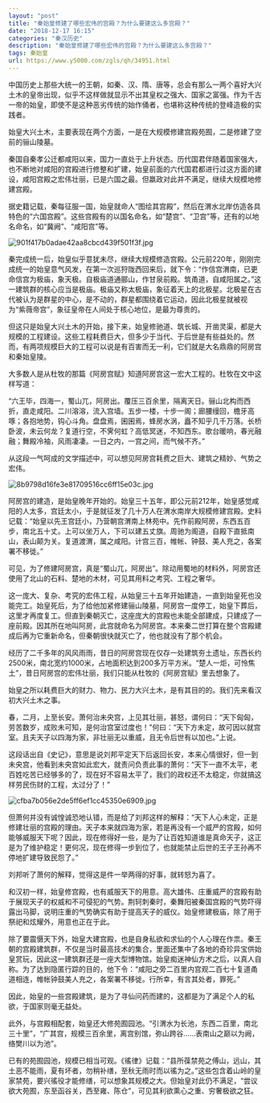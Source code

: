 ```yaml
---
layout: "post"
title: "秦始皇修建了哪些宏伟的宫殿？为什么要建这么多宫殿？"
date: "2018-12-17 16:15"
categories: "秦汉历史"
description: "秦始皇修建了哪些宏伟的宫殿？为什么要建这么多宫殿？"
tags: 秦始皇
url: https://www.y5000.com/zgls/qh/34951.html
---
```






中国历史上那些大统一的王朝，如秦、汉、隋、唐等，总会有那么一两个喜好大兴土木的皇帝出现，似乎不这样做就显示不出其皇权之强大、国家之富强。作为千古一帝的始皇，即使不是这种恶劣传统的始作俑者，也堪称这种传统的登峰造极的实践者。

始皇大兴土木，主要表现在两个方面，一是在大规模修建宫殿苑囿，二是修建了空前的骊山陵墓。

秦国自秦孝公迁都咸阳以来，国力一直处于上升状态。历代国君伴随着国家强大，也不断地对咸阳的宫殿进行修整和扩建，始皇前面的六代国君都进行过这方面的建设，咸阳宫殿之宏伟壮丽，已是六国之最。但嬴政对此并不满足，继续大规模地修建宫殿。

据史籍记载，秦每征服一国，始皇就命人“图绘其宫殿”，然后在渭水北岸仿造各具特色的“六国宫殿”。这些宫殿有的以国名命名，如“楚宫”、“卫宫”等，还有的以地名命名，如“冀阙”、“咸阳宫”等。

![901f417b0adae42aa8cbcd439f501f3f.jpg](https://img.y5000.com/uploads/allimg/181018/901f417b0adae42aa8cbcd439f501f3f.jpg)

秦完成统一后，始皇似乎意犹未尽，继续大规模修造宫殿。公元前220年，刚刚完成统一的始皇意气风发，在第一次巡狩陇西回来后，就下令：“作信宫渭南，已更命信宫为极庙，象天极。自极庙道通郦山，作甘泉前殿。筑甬道，自咸阳属之。”这一建筑群的核心应当是极庙。极庙又称太极庙，象征着天上的北极星。北极星在古代被认为是群星的中心，是不动的，群星都围绕着它运动，因此北极星就被视为“紫薇帝宫”，象征皇帝在人间处于核心地位，是最为尊贵的。

但这只是始皇大兴土木的开始，接下来，始皇修驰道、筑长城、开凿灵渠，都是大规模的工程建设。这些工程耗费巨大，但多少于当代、于后世是有些益处的。然而，有两项规模巨大的工程可以说是有百害而无一利，它们就是大名鼎鼎的阿房宫和秦始皇陵。

大多数人是从杜牧的那篇《阿房宫赋》知道阿房宫这一宏大工程的。杜牧在文中这样写道：

“六王毕，四海一，蜀山兀，阿房出。覆压三百余里，隔离天日。骊山北构而西折，直走咸阳。二川溶溶，流入宫墙。五步一楼，十步一阁；廊腰缦回，檐牙高啄；各抱地势，钩心斗角。盘盘焉，囷囷焉，蜂房水涡，矗不知乎几千万落。长桥卧波，未云何龙？复道行空，不霁何虹？高低冥迷，不知西东。歌台暖响，春光融融；舞殿冷袖，风雨凄凄。一日之内，一宫之间，而气候不齐。”

从这段一气呵成的文学描述中，可以想见阿房宫耗费之巨大、建筑之精妙、气势之宏伟。

![8b9798d16fe3e81709516cc6ff15e03c.jpg](https://img.y5000.com/uploads/allimg/181018/8b9798d16fe3e81709516cc6ff15e03c.jpg)

阿房宫的建造，是始皇晚年开始的。始皇三十五年，即公元前212年，始皇感觉咸阳的人太多，宫廷太小，于是就征发了几十万人在渭水南岸大规模修建宫殿。史料记载：“始皇以先王宫廷小，乃营朝宫渭南上林苑中。先作前殿阿房，东西五百步，南北五十丈。上可以坐万人，下可以建五丈旗。周驰为阁道，自殿下直抵南山，表山颠为关。复道渡渭，属之咸阳。计宫三百，帷帐、钟鼓、美人充之，各案署不移徙。”

可见，为了修建阿房宫，真是“蜀山兀，阿房出”。除动用蜀地的材料外，阿房宫还使用了北山的石料、楚地的木材，可见其用料之考究、工程之奢华。

这一庞大、复杂、考究的宏伟工程，从始皇三十五年开始建造，一直到始皇死也没能完工。始皇死后，为了给他加紧修建骊山陵墓，阿房宫一度停工，始皇下葬后，这里才再度复工。但直到秦朝灭亡，这座庞大的宫殿也未能全部建成，只建成了一座前殿。因其所在地叫阿房，此宫就命名为阿房宫。本来秦二世打算在整个宫殿建成后再为它重新命名，但秦朝很快就灭亡了，他也就没有了那个机会。

经历了二千多年的风风雨雨，昔日的阿房宫现在仅存一处建筑夯土遗址，东西长约2500米，南北宽约1000米，占地面积达到200多万平方米。“楚人一炬，可怜焦土”，昔日阿房宫的宏伟壮丽，我们只能从杜牧的《阿房宫赋》里去想象了。

始皇之所以耗费巨大的财力、物力、民力大兴土木，是有其目的的。我们先来看汉初大兴土木之事。

春，二月，上至长安。萧何治未央宫，上见其壮丽，甚怒，谓何曰：“天下匈匈，劳苦数岁，成败未可知，是何治宫室过度也！”何曰：“天下方未定，故可因以就宫室。且夫天子以四海为家，非壮丽无以重威，且无令后世有以加也。”上说。

这段话出自《史记》，意思是说刘邦平定天下后返回长安，本来心情很好，但一到未央宫，他看到未央宫如此宏大，就责问负责此事的萧何：“天下一直不太平，老百姓吃苦已经够多的了，现在好不容易太平了，我们的政权还不太稳定，你就搞这样劳民伤财的工程，太过分了！”

![cfba7b056e2de5ff6ef1cc45350e6909.jpg](https://img.y5000.com/uploads/allimg/181018/cfba7b056e2de5ff6ef1cc45350e6909.jpg)

但萧何并没有诚惶诚恐地认错，而是给了刘邦这样的解释：“天下人心未定，正是修建壮丽的宫殿的理由。天子本来就四海为家，若是再没有一个威严的宫殿，如何能够威服天下呢？因此，现在修得好一些，是为了让百姓知道谁是真命天子，这正是为了维护稳定！更何况，现在修得一步到位了，也就能禁止后世的王子王孙再不停地扩建导致民怨了。”

刘邦听了萧何的解释，觉得这是件一举两得的好事，就转怒为喜了。

和汉初一样，始皇修宫殿，也有威服天下的用意。高大雄伟、庄重威严的宫殿有助于展现天子的权威和不可侵犯的气势。荆轲刺秦时，秦舞阳被秦国宫殿的气势吓得露出马脚，说明庄重的气势确实有助于提高天子的威仪。始皇修建极庙，除了用于祭祀和炫耀外，用意也正在于此。

除了要震慑天下外，始皇大建宫殿，也是自身私欲和求仙的个人心理在作祟。秦王朝的宫殿建筑群，不仅是当时最高技术的集合，里面还集中了各地的奇珍异宝供始皇赏玩，因此这一建筑群还是一座大型博物馆。始皇痴迷神仙方术之后，以真人自称。为了达到隐匿行踪的目的，他下令：“咸阳之旁二百里内宫观二百七十复道甬道相连，帷帐钟鼓美人充之，各案署不移徙。行所幸，有言其处者，罪死。”

因此，始皇的一些宫殿建筑，是为了寻仙问药而建的，这都是为了满足个人的私欲，于国家则毫无益处。

此外，与宫殿相配套，始皇还大修苑囿园池。“引渭水为长池，东西二百里，南北三十里”，“广其宫，规模三百余里，离宫别馆，弥山跨谷……表南山之巅以为阙，络樊川以为池”。

已有的苑囿园池，规模已相当可观。《徭律》记载：“县所葆禁苑之傅山，远山，其土恶不能雨，夏有坏者，勿稍补缮，至秋无雨时而以徭为之。”这些包含着山岭的皇家禁苑，要兴徭役才能修缮，可以想象其规模之大。但始皇对此仍不满足，“尝议欲大苑囿，东至函谷关，西至雍、陈仓”，可见其利欲熏心之重、穷奢极欲之狂。
